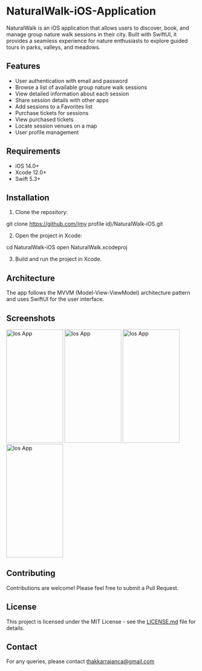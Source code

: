 # NaturalWalk-iOS-Application

NaturalWalk is an iOS application that allows users to discover, book, and manage group nature walk sessions in their city. Built with SwiftUI, it provides a seamless experience for nature enthusiasts to explore guided tours in parks, valleys, and meadows.

## Features

- User authentication with email and password
- Browse a list of available group nature walk sessions
- View detailed information about each session
- Share session details with other apps
- Add sessions to a Favorites list
- Purchase tickets for sessions
- View purchased tickets
- Locate session venues on a map
- User profile management

## Requirements

- iOS 14.0+
- Xcode 12.0+
- Swift 5.3+

## Installation

1. Clone the repository:


git clone https://github.com/(my profile id)/NaturalWalk-iOS.git


2. Open the project in Xcode:

cd NaturalWalk-iOS
open NaturalWalk.xcodeproj




3. Build and run the project in Xcode.

## Architecture

The app follows the MVVM (Model-View-ViewModel) architecture pattern and uses SwiftUI for the user interface.



## Screenshots

<img src="https://github.com/user-attachments/assets/2ab80446-b906-41a5-bff3-de3f82f0a7dc" alt="Ios App" width="150" height="300">



<img src="https://github.com/user-attachments/assets/b302ac97-578e-4200-8bf9-f916098f7d9b" alt="Ios App" width="150" height="300">




<img src="https://github.com/user-attachments/assets/876e8246-5d8f-467f-98dc-d16f4dfb48a6" alt="Ios App" width="150" height="300">




<img src="https://github.com/user-attachments/assets/78fb1fba-2a9a-418d-8c67-ee5e264e22fb" alt="Ios App" width="150" height="300">



## Contributing

Contributions are welcome! Please feel free to submit a Pull Request.

## License

This project is licensed under the MIT License - see the [LICENSE.md](LICENSE.md) file for details.


## Contact

For any queries, please contact thakkarrajanca@gmail.com

